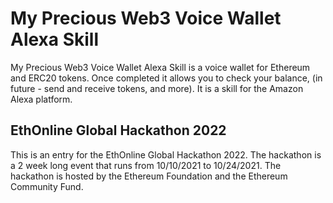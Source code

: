 # My Precious Web3 Voice Wallet Alexa Skill

My Precious Web3 Voice Wallet Alexa Skill is a voice wallet for Ethereum and ERC20 tokens. Once completed it allows you to check your balance, (in future - send and receive tokens, and more). It is a skill for the Amazon Alexa platform.

## EthOnline Global Hackathon 2022

This is an entry for the EthOnline Global Hackathon 2022. The hackathon is a 2 week long event that runs from 10/10/2021 to 10/24/2021. The hackathon is hosted by the Ethereum Foundation and the Ethereum Community Fund.

